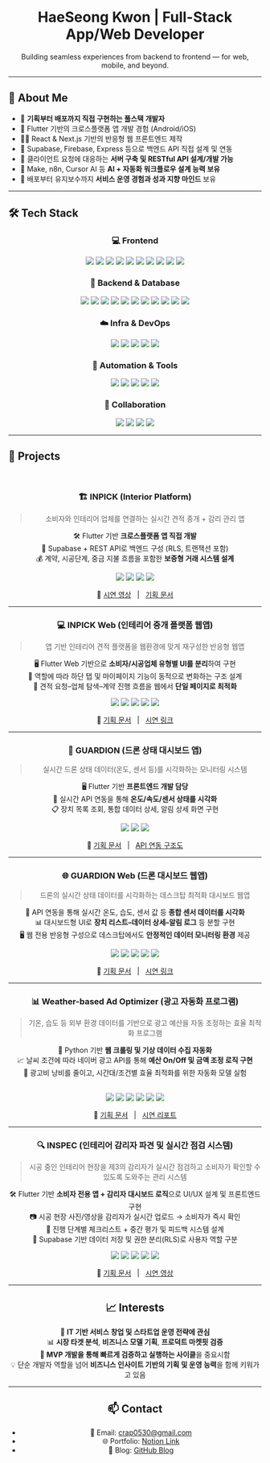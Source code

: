 <h1 align="center"> HaeSeong Kwon | Full-Stack App/Web Developer</h1>
<p align="center">
  Building seamless experiences from backend to frontend — for web, mobile, and beyond.
</p>

---

## 👋 About Me

- 🎯 **기획부터 배포까지 직접 구현하는 풀스택 개발자**
- 📱 Flutter 기반의 크로스플랫폼 앱 개발 경험 (Android/iOS)
- 🧑‍💻 React & Next.js 기반의 반응형 웹 프론트엔드 제작
- 🔧 Supabase, Firebase, Express 등으로 백엔드 API 직접 설계 및 연동
- 🔧 클라이언트 요청에 대응하는 **서버 구축 및 RESTful API 설계/개발 가능**
- 🔄 Make, n8n, Cursor AI 등 **AI + 자동화 워크플로우 설계 능력 보유**
- 🚀 배포부터 유지보수까지 **서비스 운영 경험과 성과 지향 마인드** 보유

---

## 🛠️ Tech Stack

<div align="center">

### 💻 Frontend
<img src="https://img.shields.io/badge/Flutter-02569B?style=for-the-badge&logo=flutter&logoColor=white"/>
<img src="https://img.shields.io/badge/Dart-0175C2?style=for-the-badge&logo=dart&logoColor=white"/>
<img src="https://img.shields.io/badge/React-20232A?style=for-the-badge&logo=react&logoColor=61DAFB"/>
<img src="https://img.shields.io/badge/Next.js-000000?style=for-the-badge&logo=nextdotjs&logoColor=white"/>
<img src="https://img.shields.io/badge/TypeScript-3178C6?style=for-the-badge&logo=typescript&logoColor=white"/>
<img src="https://img.shields.io/badge/TailwindCSS-06B6D4?style=for-the-badge&logo=tailwindcss&logoColor=white"/>
<img src="https://img.shields.io/badge/Zustand-000000?style=for-the-badge"/>
<img src="https://img.shields.io/badge/React_Query-FF4154?style=for-the-badge&logo=reactquery&logoColor=white"/>
<img src="https://img.shields.io/badge/Shadcn_UI-000000?style=for-the-badge"/>
<img src="https://img.shields.io/badge/Framer_Motion-EF3AAB?style=for-the-badge&logo=framer&logoColor=white"/>

### 🧩 Backend & Database
<img src="https://img.shields.io/badge/Node.js-339933?style=for-the-badge&logo=nodedotjs&logoColor=white"/>
<img src="https://img.shields.io/badge/Express-000000?style=for-the-badge&logo=express&logoColor=white"/>
<img src="https://img.shields.io/badge/NestJS-E0234E?style=for-the-badge&logo=nestjs&logoColor=white"/>
<img src="https://img.shields.io/badge/Supabase-3ECF8E?style=for-the-badge&logo=supabase&logoColor=white"/>
<img src="https://img.shields.io/badge/Firebase-FFCA28?style=for-the-badge&logo=firebase&logoColor=white"/>
<img src="https://img.shields.io/badge/PostgreSQL-4169E1?style=for-the-badge&logo=postgresql&logoColor=white"/>
<img src="https://img.shields.io/badge/MongoDB-47A248?style=for-the-badge&logo=mongodb&logoColor=white"/>
<img src="https://img.shields.io/badge/Prisma-2D3748?style=for-the-badge&logo=prisma&logoColor=white"/>
<img src="https://img.shields.io/badge/Redis-DC382D?style=for-the-badge&logo=redis&logoColor=white"/>
<img src="https://img.shields.io/badge/REST_API-FF6F61?style=for-the-badge"/>
<img src="https://img.shields.io/badge/GraphQL-E10098?style=for-the-badge&logo=graphql&logoColor=white"/>

### ☁️ Infra & DevOps
<img src="https://img.shields.io/badge/Vercel-000000?style=for-the-badge&logo=vercel&logoColor=white"/>
<img src="https://img.shields.io/badge/Render-00979D?style=for-the-badge&logo=render&logoColor=white"/>
<img src="https://img.shields.io/badge/Docker-2496ED?style=for-the-badge&logo=docker&logoColor=white"/>
<img src="https://img.shields.io/badge/Railway-0B0D0E?style=for-the-badge&logo=railway&logoColor=white"/>
<img src="https://img.shields.io/badge/GitHub_Actions-2088FF?style=for-the-badge&logo=githubactions&logoColor=white"/>

### 🤖 Automation & Tools
<img src="https://img.shields.io/badge/Cursor_AI-000000?style=for-the-badge&logo=github&logoColor=white"/>
<img src="https://img.shields.io/badge/Make-A543F4?style=for-the-badge&logo=make&logoColor=white"/>
<img src="https://img.shields.io/badge/n8n-E95F2B?style=for-the-badge&logo=n8n&logoColor=white"/>
<img src="https://img.shields.io/badge/ChatGPT-10A37F?style=for-the-badge&logo=openai&logoColor=white"/>
<img src="https://img.shields.io/badge/Whimsical-5A4FCF?style=for-the-badge&logo=whimsical&logoColor=white"/>

### 🧰 Collaboration
<img src="https://img.shields.io/badge/Git-F05032?style=for-the-badge&logo=git&logoColor=white"/>
<img src="https://img.shields.io/badge/GitHub-181717?style=for-the-badge&logo=github&logoColor=white"/>
<img src="https://img.shields.io/badge/Notion-000000?style=for-the-badge&logo=notion&logoColor=white"/>
<img src="https://img.shields.io/badge/Figma-F24E1E?style=for-the-badge&logo=figma&logoColor=white"/>

</div>

---

## 🧪 Projects

<br>

<div align="center">

### 🏗️ <b>INPICK (Interior Platform)</b>
> 소비자와 인테리어 업체를 연결하는 실시간 견적 중개 + 감리 관리 앱

🛠️ Flutter 기반 **크로스플랫폼 앱 직접 개발**  
🔧 Supabase + REST API로 백엔드 구성 (RLS, 트랜잭션 포함)  
💰 계약, 시공단계, 중금 지불 흐름을 포함한 **보증형 거래 시스템 설계**

<img src="https://img.shields.io/badge/Flutter-02569B?style=flat&logo=flutter&logoColor=white"/>
<img src="https://img.shields.io/badge/Supabase-3ECF8E?style=flat&logo=supabase&logoColor=white"/>
<img src="https://img.shields.io/badge/PostgreSQL-4169E1?style=flat&logo=postgresql&logoColor=white"/>
<img src="https://img.shields.io/badge/REST_API-FF6F61?style=flat"/>

🔗 <a href="#">시연 영상</a> &nbsp;&nbsp;|&nbsp;&nbsp; <a href="#">기획 문서</a>

---

<div align="center">

### 💻 INPICK Web (인테리어 중개 플랫폼 웹앱)
> 앱 기반 인테리어 견적 플랫폼을 웹환경에 맞게 재구성한 반응형 웹앱

🖥️ Flutter Web 기반으로 **소비자/시공업체 유형별 UI를 분리**하여 구현  
🔐 역할에 따라 하단 탭 및 마이페이지 기능이 동적으로 변화하는 구조 설계  
📱 견적 요청–업체 탐색–계약 진행 흐름을 웹에서 **단일 페이지로 최적화**

<img src="https://img.shields.io/badge/Flutter_Web-02569B?style=flat&logo=flutter&logoColor=white"/>
<img src="https://img.shields.io/badge/Responsive_UI-00C896?style=flat"/>
<img src="https://img.shields.io/badge/User_Type_Routing-FF6F61?style=flat"/>
<img src="https://img.shields.io/badge/SPA(Single_Page_App)-346751?style=flat"/>
<img src="https://img.shields.io/badge/Figma_UI-F24E1E?style=flat&logo=figma&logoColor=white"/>

🔗 <a href="#">기획 문서</a> &nbsp;&nbsp;|&nbsp;&nbsp; <a href="#">시연 링크</a>

---

### 🚁 <b>GUARDION (드론 상태 대시보드 앱)</b>
> 실시간 드론 상태 데이터(온도, 센서 등)를 시각화하는 모니터링 시스템

🖥️ Flutter 기반 **프론트엔드 개발 담당**  
📡 실시간 API 연동을 통해 **온도/속도/센서 상태를 시각화**  
📋 장치 목록 조회, 통합 데이터 상세, 알림 상세 화면 구현

<img src="https://img.shields.io/badge/Flutter-02569B?style=flat&logo=flutter&logoColor=white"/>
<img src="https://img.shields.io/badge/API_Integration-000000?style=flat"/>
<img src="https://img.shields.io/badge/Team_Collaboration-Git?style=flat&logo=git&logoColor=white"/>

🔗 <a href="#">기획 문서</a> &nbsp;&nbsp;|&nbsp;&nbsp; <a href="#">API 연동 구조도</a>

</div>

---

<div align="center">

### 🌐 GUARDION Web (드론 대시보드 웹앱)
> 드론의 실시간 상태 데이터를 시각화하는 데스크탑 최적화 대시보드 웹앱

📡 API 연동을 통해 실시간 온도, 습도, 센서 값 등 **종합 센서 데이터를 시각화**  
📊 대시보드형 UI로 **장치 리스트–데이터 상세–알림 로그** 등 분할 구현  
🖥️ 웹 전용 반응형 구성으로 데스크탑에서도 **안정적인 데이터 모니터링 환경** 제공

<img src="https://img.shields.io/badge/Flutter_Web-02569B?style=flat&logo=flutter&logoColor=white"/>
<img src="https://img.shields.io/badge/RealTime_API-3498DB?style=flat"/>
<img src="https://img.shields.io/badge/Dashboard_UI-FFB703?style=flat"/>
<img src="https://img.shields.io/badge/Responsive_Design-06B6D4?style=flat"/>
<img src="https://img.shields.io/badge/Data_Visualization-9F86C0?style=flat"/>

🔗 <a href="#">기획 문서</a> &nbsp;&nbsp;|&nbsp;&nbsp; <a href="#">시연 링크</a>

</div>

---

<div align="center">

### 📊 <b>Weather-based Ad Optimizer (광고 자동화 프로그램)</b>
> 기온, 습도 등 외부 환경 데이터를 기반으로 광고 예산을 자동 조정하는 효율 최적화 프로그램

🐍 Python 기반 **웹 크롤링 및 기상 데이터 수집 자동화**  
📈 날씨 조건에 따라 네이버 광고 API를 통해 **예산 On/Off 및 금액 조정 로직 구현**  
🧠 광고비 낭비를 줄이고, 시간대/조건별 효율 최적화를 위한 자동화 모델 실험

<br>

<img src="https://img.shields.io/badge/Python-3776AB?style=flat&logo=python&logoColor=white"/>
<img src="https://img.shields.io/badge/BeautifulSoup-4B8BBE?style=flat"/>
<img src="https://img.shields.io/badge/Selenium-43B02A?style=flat&logo=selenium&logoColor=white"/>
<img src="https://img.shields.io/badge/Naver_Ads_API-03C75A?style=flat"/>
<img src="https://img.shields.io/badge/Cron_Scheduler-8E44AD?style=flat"/>
<img src="https://img.shields.io/badge/Automation-FFD43B?style=flat"/>

<br>

🔗 <a href="#">기획 문서</a> &nbsp;&nbsp;|&nbsp;&nbsp; <a href="#">시연 리포트</a>

</div>

---

<div align="center">

### 🔍 INSPEC (인테리어 감리자 파견 및 실시간 점검 시스템)
> 시공 중인 인테리어 현장을 제3의 감리자가 실시간 점검하고 소비자가 확인할 수 있도록 도와주는 관리 시스템

🛠️ Flutter 기반 **소비자 전용 앱 + 감리자 대시보드 로직**으로 UI/UX 설계 및 프론트엔드 구현  
📷 시공 현장 사진/영상을 감리자가 실시간 업로드 → 소비자가 즉시 확인  
🔄 진행 단계별 체크리스트 + 중간 평가 및 피드백 시스템 설계  
🔐 Supabase 기반 데이터 저장 및 권한 분리(RLS)로 사용자 역할 구분

<img src="https://img.shields.io/badge/Flutter-02569B?style=flat&logo=flutter&logoColor=white"/>
<img src="https://img.shields.io/badge/Supabase-3ECF8E?style=flat&logo=supabase&logoColor=white"/>
<img src="https://img.shields.io/badge/PostgreSQL-4169E1?style=flat&logo=postgresql&logoColor=white"/>
<img src="https://img.shields.io/badge/Image_Upload-009688?style=flat"/>
<img src="https://img.shields.io/badge/User_Roles-RLS?style=flat"/>

🔗 <a href="#">기획 문서</a> &nbsp;&nbsp;|&nbsp;&nbsp; <a href="#">시연 영상</a>

</div>

---

## 📈 Interests

🚀 **IT 기반 서비스 창업 및 스타트업 운영 전략에 관심**  
📊 **시장 타겟 분석**, **비즈니스 모델 기획**, **프로덕트 마켓핏 검증**  
🧩 **MVP 개발을 통해 빠르게 검증하고 실행하는 사이클**을 중요시함  
💡 단순 개발자 역할을 넘어 **비즈니스 인사이트 기반의 기획 및 운영 능력**을 함께 키워가고 있음

---

## 📫 Contact

- 📨 Email: crap0530@gmail.com
- 🌐 Portfolio: [Notion Link](https://your-notion-link)
- 🧪 Blog: [GitHub Blog](https://holycrap6666.github.io)

